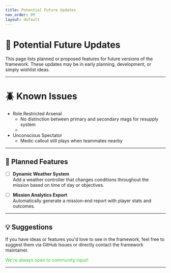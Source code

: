 ```yaml
---
title: Potential Future Updates
nav_order: 99
layout: default
---
```


# 🚧 Potential Future Updates

This page lists planned or proposed features for future versions of the framework. These updates may be in early planning, development, or simply wishlist ideas.

---

# 🪲 Known Issues

- Role Restricted Arsenal
  - No distinction between primary and secondary mags for resupply system
  - 
- Unconscious Spectator
  - Medic callout still plays when teammates nearby

---

## 🔮 Planned Features

- [ ] **Dynamic Weather System**  
  Add a weather controller that changes conditions throughout the mission based on time of day or objectives.

- [ ] **Mission Analytics Export**  
  Automatically generate a mission-end report with player stats and outcomes.

---

## 💡 Suggestions

If you have ideas or features you'd love to see in the framework, feel free to suggest them via GitHub Issues or directly contact the framework maintainer.

<span style="color: limegreen;">We're always open to community input!</span>

---


